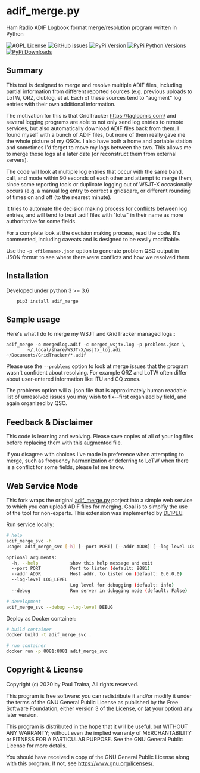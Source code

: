 # adif_merge.py

Ham Radio ADIF Logbook format merge/resolution program written in Python

[![AGPL License](https://img.shields.io/github/license/pleasantone/adif_merge)](https://github.com/pleasantone/adif_merge)
[![GitHub issues](https://img.shields.io/github/issues/pleasantone/adif_merge)](https://github.com/pleasantone/adif_merge/issues)
[![PyPi Version](https://img.shields.io/pypi/v/adif_merge)](https://pypi.org/project/adif-merge/)
[![PyPi Python Versions](https://img.shields.io/pypi/pyversions/adif_merge)](https://pypi.org/project/adif-merge/)
[![PyPi Downloads](https://img.shields.io/pypi/dm/adif_merge)](https://pypi.org/project/adif-merge/)


## Summary

This tool is designed to merge and resolve multiple ADIF files, including
partial information from different reported sources (e.g. previous
uploads to LoTW, QRZ, clublog, et al. Each of these sources tend to
"augment" log entries with their own additional information.

The motivation for this is that GridTracker <https://tagloomis.com/> and
several logging programs are able to not only send log entries to remote
services, but also automatically download ADIF files back from them.
I found myself with a bunch of ADIF files, but none of them really gave
me the whole picture of my QSOs. I also have both a home and portable
station and sometimes I'd forget to move my logs between the two. This
allows me to merge those logs at a later date (or reconstruct them from
external servers).

The code will look at multiple log entries that occur with the same band,
call, and mode within 90 seconds of each other and attempt to merge
them, since some reporting tools or duplicate logging out of WSJT-X
occasionally occurs (e.g. a manual log entry to correct a gridsqare,
or different rounding of times on and off (to the nearest minute).

It tries to automate the decision making process for conflicts between
log entries, and will tend to treat .adif files with "lotw" in their
name as more authoritative for some fields.

For a complete look at the decision making process, read the code.  It's
commented, including caveats and is designed to be easily modifiable.

Use the `-p <filename>.json` option to generate problem QSO output in
JSON format to see where there were conflicts and how we resolved them.

## Installation

Developed under python 3 >= 3.6

```
    pip3 install adif_merge
```

## Sample usage

Here's what I do to merge my WSJT and GridTracker managed logs::

    adif_merge -o mergedlog.adif -c merged_wsjtx.log -p problems.json \
            ~/.local/share/WSJT-X/wsjtx_log.adi ~/Documents/GridTracker/*.adif

Please use the `--problems` option to look at merge issues that the
program wasn't confident about resolving.  For example QRZ and LoTW
often differ about user-entered information like ITU and CQ zones.

The problems option will a .json file that is approximately human readable
list of unresolved issues you may wish to fix--first organized by field,
and again organized by QSO.


## Feedback & Disclaimer

This code is learning and evolving. Please save copies of all of your
log files before replacing them with this augmented file.

If you disagree with choices I've made in preference when attempting
to merge, such as frequency harmonization or deferring to LoTW when
there is a conflict for some fields, please let me know.

## Web Service Mode

This fork wraps the original [adif_merge.py](https://github.com/pleasantone/adif_merge) porject into a simple
web service to which you can upload ADIF files for merging. Goal is to simplfiy the use of the tool for non-experts.
This extension was implemented by [DL1PEU](https://www.qrz.com/db/DL1PEU).

Run service locally:

```bash
# help
adif_merge_svc -h                                                                                                                                                                       (venv) 
usage: adif_merge_svc [-h] [--port PORT] [--addr ADDR] [--log-level LOG_LEVEL] [--debug]

optional arguments:
  -h, --help            show this help message and exit
  --port PORT           Port to listen (default: 8081)
  --addr ADDR           Host addr. to listen on (default: 0.0.0.0)
  --log-level LOG_LEVEL
                        Log level for debugging (default: info)
  --debug               Run server in dubgging mode (default: False)

# development
adif_merge_svc --debug --log-level DEBUG   
```

Deploy as Docker container:

```bash
# build container
docker build -t adif_merge_svc .

# run container
docker run -p 8081:8081 adif_merge_svc
```


## Copyright & License

Copyright (c) 2020 by Paul Traina, All rights reserved.

This program is free software: you can redistribute it and/or modify
it under the terms of the GNU General Public License as published by
the Free Software Foundation, either version 3 of the License, or
(at your option) any later version.

This program is distributed in the hope that it will be useful,
but WITHOUT ANY WARRANTY; without even the implied warranty of
MERCHANTABILITY or FITNESS FOR A PARTICULAR PURPOSE.  See the
GNU General Public License for more details.

You should have received a copy of the GNU General Public License
along with this program.  If not, see <https://www.gnu.org/licenses/>.
